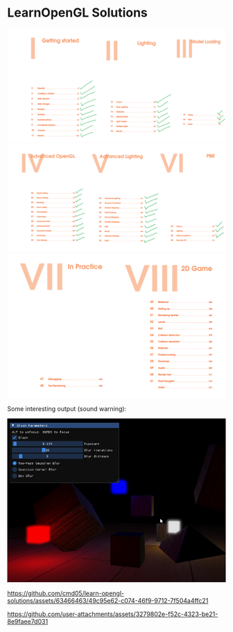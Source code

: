 # LearnOpenGL Solutions

![](./progress-img-1.png)
![](./progress-img-2.png)
![](./progress-img-3.png)

Some interesting output (sound warning):

<p align="center">
  <img src="./outputs-collection/bloom-simulation.png" />
</p>

https://github.com/cmd05/learn-opengl-solutions/assets/63466463/49c95e62-c074-46f9-9712-7f504a4ffc21

https://github.com/user-attachments/assets/3279802e-f52c-4323-be21-8e9faee7d031